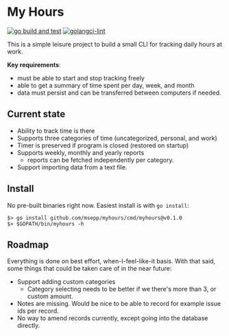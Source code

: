 # My Hours

[![go build and test](https://github.com/msepp/myhours/actions/workflows/go-test.yml/badge.svg)](https://github.com/msepp/myhours/actions/workflows/go-test.yml)
[![golangci-lint](https://github.com/msepp/myhours/actions/workflows/golangci-lint.yml/badge.svg)](https://github.com/msepp/myhours/actions/workflows/golangci-lint.yml)

This is a simple leisure project to build a small CLI for tracking daily hours at work.

**Key requirements**:
* must be able to start and stop tracking freely
* able to get a summary of time spent per day, week, and month
* data must persist and can be transferred between computers if needed.

## Current state

* Ability to track time is there
* Supports three categories of time (uncategorized, personal, and work)
* Timer is preserved if program is closed (restored on startup)
* Supports weekly, monthly and yearly reports
  * reports can be fetched independently per category.
* Support importing data from a text file.

## Install

No pre-built binaries right now. Easiest install is with `go install`:

```shell
$> go install github.com/msepp/myhours/cmd/myhours@v0.1.0
$> $GOPATH/bin/myhours -h
```

## Roadmap

Everything is done on best effort, when-I-feel-like-it basis. With that said, some things that could be taken care of in the near future:
* Support adding custom categories
  * Category selecting needs to be better if we there's more than 3, or custom amount.
* Notes are missing. Would be nice to be able to record for example issue ids per record.
* No way to amend records currently, except going into the database directly.